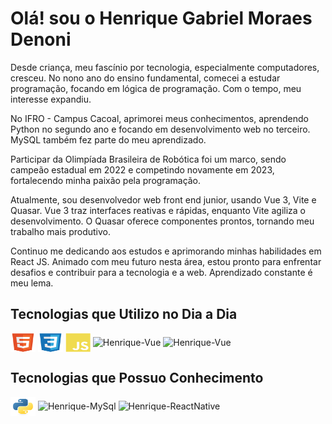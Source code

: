 <h1> Olá! sou o Henrique Gabriel Moraes Denoni </h1>
<p>Desde criança, meu fascínio por tecnologia, especialmente computadores, cresceu. No nono ano do ensino fundamental, comecei a estudar programação, focando em lógica de programação. Com o tempo, meu interesse expandiu.
  
No IFRO - Campus Cacoal, aprimorei meus conhecimentos, aprendendo Python no segundo ano e focando em desenvolvimento web no terceiro. MySQL também fez parte do meu aprendizado.

Participar da Olimpíada Brasileira de Robótica foi um marco, sendo campeão estadual em 2022 e competindo novamente em 2023, fortalecendo minha paixão pela programação.

Atualmente, sou desenvolvedor web front end junior, usando Vue 3, Vite e Quasar. Vue 3 traz interfaces reativas e rápidas, enquanto Vite agiliza o desenvolvimento. O Quasar oferece componentes prontos, tornando meu trabalho mais produtivo.

Continuo me dedicando aos estudos e aprimorando minhas habilidades em React JS. Animado com meu futuro nesta área, estou pronto para enfrentar desafios e contribuir para a tecnologia e a web. Aprendizado constante é meu lema.</p>

<h2> Tecnologias que Utilizo no Dia a Dia </h2>
<div>
<img align="center" alt="Henrique-HTML" height="30" width="40" src="https://raw.githubusercontent.com/devicons/devicon/master/icons/html5/html5-original.svg" style="max-width: 100%;">
<img align="center" alt="Henrique-CSS" height="30" width="40" src="https://raw.githubusercontent.com/devicons/devicon/master/icons/css3/css3-original.svg" style="max-width: 100%;">
<img align="center" alt="Henrique-Js" height="30" width="40" src="https://raw.githubusercontent.com/devicons/devicon/master/icons/javascript/javascript-plain.svg" style="max-width: 100%;">
<img align="center" alt="Henrique-Vue" height="30" width="40" src="https://upload.wikimedia.org/wikipedia/commons/thumb/9/95/Vue.js_Logo_2.svg/1200px-Vue.js_Logo_2.svg.png" style="max-width: 100%;">
<img align="center" alt="Henrique-Vue" height="30" width="40" src="https://pt.vitejs.dev/logo.svg" style="max-width: 100%;">
</div>

<h2> Tecnologias que Possuo Conhecimento </h2>
<div>
<img align="center" alt="Henrique-Python" height="30" width="40" src="https://raw.githubusercontent.com/devicons/devicon/master/icons/python/python-original.svg" style="max-width: 100%;">
<img align="center" alt="Henrique-MySql" height="30" width="40" src="https://seeklogo.com/images/M/mysql-logo-B4943FE6DD-seeklogo.com.png" style="max-width: 100%;">  
<img align="center" alt="Henrique-ReactNative" height="30" width="40" src="https://upload.wikimedia.org/wikipedia/commons/thumb/a/a7/React-icon.svg/1200px-React-icon.svg.png" style="max-width: 100%;"> 
</div>
